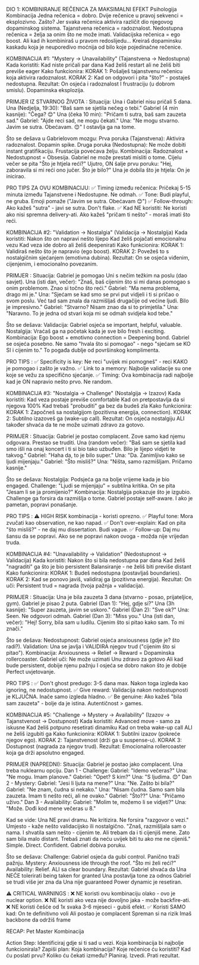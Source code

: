 DIO 1: KOMBINIRANJE REČENICA ZA MAKSIMALNI EFEKT Psihologija Kombinacija
Jedna rečenica = dobro. Dvije rečenice u pravoj sekvenci = eksplozivno.
Zašto? Jer svaka rečenica aktivira različit dio njegovog dopaminskog
sistema. Tajanstvena rečenica = radoznalost. Nedostupna rečenica = želja
за onim što ne može imati. Validacijska rečenica = ego boost. Ali kad ih
kombiniraš u pravom redoslijedu... Kreiraš dopaminsku kaskadu koja je
neuporedivo moćnija od bilo koje pojedinačne rečenice.

KOMBINACIJA #1: "Mystery → Unavailability" (Tajanstvena → Nedostupna)
Kada koristiti: Kad niste pričali par dana Kad želiš restart ali ne
želiš biti previše eager Kako funkcionira: KORAK 1: Pošalješ tajanstvenu
rečenicu koja aktivira radoznalost. KORAK 2: Kad on odgovori i pita
"što?" - postaješ nedostupna. Rezultat: On osjeća i radoznalost I
frustraciju (u dobrom smislu). Dopaminska eksplozija.

PRIMJER IZ STVARNOG ŽIVOTA : Situacija: Una i Gabriel nisu pričali 5
dana. Una (Nedjelja, 19:30): "Baš sam se sjetila nečeg o tebi." Gabriel
(4 min kasnije): "Čega? 😊" Una (čeka 10 min): "Pričam ti sutra, baš sam
zauzeta sad." Gabriel: "Ajde reci sad, ne mogu čekati." Una: "Ne mogu
stvarno. Javim se sutra. Obećavam. 😊" I ostavlja ga na tome.

Što se dešava u Gabrielovom mozgu: Prva poruka (Tajanstvena): Aktivira
radoznalost. Dopamin spike. Druga poruka (Nedostupna): Ne može dobiti
instant gratifikaciju. Frustacija povećava želju. Kombinacija:
Radoznalost + Nedostupnost = Obsesija. Gabriel ne može prestati misliti
o tome. Cijelu večer se pita "Što je htjela reći?" Ujutro, ON šalje prvu
poruku: "Hej, zaboravila si mi reći ono jučer. Što je bilo?" Una je
dobila što je htjela: On je inicirao.

PRO TIPS ZA OVU KOMBINACIJU: ✅ Timing između rečenica: Pričekaj 5-15
minuta između Tajanstvene i Nedostupne. Ne odmah. ✅ Tone: Budi playful,
ne gruba. Emoji pomaže ("Javim se sutra. Obećavam 😊") ✅
Follow-through: Ako kažeš "sutra" - javi se sutra. Don't flake. ✅ Kad
NE koristiti: Ne koristi ako nisi spremna delivery-ati. Ako kažeš
"pričam ti nešto" - moraš imati što reći.

KOMBINACIJA #2: "Validation → Nostalgia" (Validacija → Nostalgija) Kada
koristiti: Nakon što on napravi nešto lijepo Kad želiš pojačati
emocionalnu vezu Kad veza ide dobro ali želiš deepenirati Kako
funkcionira: KORAK 1: Validiraš nešto što je napravio (ego boost). KORAK
2: Povežeš to s nostalgičnim sjećanjem (emotivna dubina). Rezultat: On
se osjeća viđenim, cijenjenim, i emocionalno povezanim.

PRIMJER : Situacija: Gabriel je pomogao Uni s nečim težkim na poslu (dao
savjet). Una (isti dan, večer): "Znaš, baš cijenim što si mi danas
pomogao s onim problemom. Znao si točno što reći." Gabriel: "Ma nema
problema, drago mi je." Una: "Sjećam se kad smo se prvi put vidjeli i ti
si pričao o svom poslu. Već tad sam znala da razmišljaš drugačije od
većine ljudi. Bilo je impresivno." Gabriel: "Stvarno? Nisam znao da si
to primjetila." Una: "Naravno. To je jedna od stvari koja mi se odmah
svidjela kod tebe."

Što se dešava: Validacija: Gabriel osjeća se important, helpful,
valuable. Nostalgija: Vraćaš ga na početak kada je sve bilo fresh i
exciting. Kombinacija: Ego boost + emotivno connection = Deepening bond.
Gabriel se osjeća posebno. Ne samo "hvala što si pomogao" - nego "sjećam
se KO SI i cijenim to." To pogađa dublje od površinskog komplimenta.

PRO TIPS : ✅ Specificity is key: Ne reci "uvijek mi pomogneš" - reci
KAKO je pomogao i zašto je važno. ✅ Link to a memory: Najbolje
validacije su one koje se vežu za specifično sjećanje. ✅ Timing: Ova
kombinacija radi najbolje kad je ON napravio nešto prvo. Ne random.

KOMBINACIJA #3: "Nostalgia → Challenge" (Nostalgija → Izazov) Kada
koristiti: Kad veza postaje previše comfortable Kad on pretpostavlja da
si njegova 100% Kad trebaš "probuditi" ga bez da budeš zla Kako
funkcionira: KORAK 1: Započneš sa nostalgijom (pozitivna energija,
connection). KORAK 2: Subtilno izazoveš ga (wake-up call). Rezultat: On
osjeća nostalgiju ALI također shvaća da te ne može uzimati zdravo za
gotovo.

PRIMJER : Situacija: Gabriel je postao complacent. Zove samo kad njemu
odgovara. Prestao se truditi. Una (random večer): "Baš sam se sjetila
kad smo išli na onaj koncert i ti si bio tako uzbuđen. Bilo je lijepo
vidjeti te takvog." Gabriel: "Haha da, to je bilo super." Una: "Da.
Zanimljivo kako se ljudi mijenjaju." Gabriel: "Što misliš?" Una: "Ništa,
samo razmišljam. Pričamo kasnije."

Što se dešava: Nostalgija: Podsjeća ga na bolje vrijeme kada je bio
engaged. Challenge: "Ljudi se mijenjaju" = subtilna kritika. On se pita
"Jesam li se ja promijenio?" Kombinacija: Nostalgija pokazuje što je
izgubio. Challenge ga forsira da razmišlja o tome. Gabriel postaje
self-aware. I ako je pametan, popravi ponašanje.

PRO TIPS : ⚠️ HIGH RISK kombinacija - koristi oprezno. ✅ Playful tone:
Mora zvučati kao observation, ne kao napad. ✅ Don't over-explain: Kad
on pita "što misliš?" - ne daj mu dissertation. Budi vague. ✅
Follow-up: Daj mu šansu da se popravi. Ako se ne popravi nakon ovoga -
možda nije vrijedan truda.

KOMBINACIJA #4: "Unavailability → Validation" (Nedostupnost →
Validacija) Kada koristiti: Nakon što si bila nedostupna par dana Kad
želiš "nagraditi" ga što je bio persistent Balansiranje - ne želiš biti
previše distant Kako funkcionira: KORAK 1: Budeš nedostupna (postavljaš
boundaries). KORAK 2: Kad se ponovo javiš, validiraj ga (pozitivna
energija). Rezultat: On uči: Persistent trud = nagrada (tvoja pažnja +
validacija).

PRIMJER : Situacija: Una je bila zauzeta 3 dana (stvarno - posao,
prijateljice, gym). Gabriel je pisao 2 puta. Gabriel (Dan 1): "Hej, gdje
si?" Una (3h kasnije): "Super zauzeta, javim se uskoro." Gabriel (Dan
2): "Sve ok?" Una: Seen. Ne odgovori odmah. Gabriel (Dan 3): "Miss you."
Una (isti dan, večer): "Hej! Sorry, bila sam u ludilu. Cijenim što si
pitao kako sam. To mi znači."

Što se dešava: Nedostupnost: Gabriel osjeća anxiousness (gdje je? što
radi?). Validation: Una se javlja i VALIDIRA njegov trud ("cijenim što
si pitao"). Kombinacija: Anxiousness → Relief → Reward = Dopaminska
rollercoaster. Gabriel uči: Ne može uzimati Unu zdravo za gotovo Ali kad
bude persistent, dobije njenu pažnju I osjeća se dobro nakon što je
dobije Perfect uvjetovanje.

PRO TIPS : ✅ Don't ghost predugo: 3-5 dana max. Nakon toga izgleda kao
ignoring, ne nedostupnost. ✅ Give reward: Validacija nakon
nedostupnosti je KLJUČNA. Inače samo izgleda hladno. ✅ Be genuine: Ako
kažeš "bila sam zauzeta" - bolje da je istina. Autentičnost > games.

KOMBINACIJA #5: "Challenge → Mystery → Availability" (Izazov →
Tajanstvenost → Dostupnost) Kada koristiti: Advanced move - samo za
iskusne Kad želiš potpuno resetirati dinamiku Kad on treba wake-up call
ALI ne želiš izgubiti ga Kako funkcionira: KORAK 1: Subtilni izazov
(pokreće njegov ego). KORAK 2: Tajanstvenost (drži ga u suspense-u).
KORAK 3: Dostupnost (nagrada za njegov trud). Rezultat: Emocionalna
rollercoaster koja ga drži apsolutno engaged.

PRIMJER (NAPREDNI): Situacija: Gabriel je postao jako complacent. Una
treba nuklearnu opciju. Dan 1 - Challenge: Gabriel: "Idemo večeras?"
Una: "Ne mogu. Imam planove." Gabriel: "Opet? S kim?" Una: "S ljudima.
😊" Dan 2 - Mystery: Gabriel: "Jesi li ljuta na mene?" Una: "Ne. Zašto
bi bila?" Gabriel: "Ne znam, čudna si nekako." Una: "Nisam čudna. Samo
sam bila zauzeta. Imam ti nešto reći, ali ne ovako." Gabriel: "Što??"
Una: "Pričamo uživo." Dan 3 - Availability: Gabriel: "Molim te, možemo
li se vidjeti?" Una: "Može. Dođi kod mene večeras u 8."

Kad se vide: Una NE pravi dramu. Ne kritizira. Ne forsira "razgovor o
vezi." Umjesto - kaže nešto validacijsko ili nostalgično. "Znaš,
razmišljala sam o nama. I shvatila sam nešto - cijenim te. Ali trebam da
i ti cijenjiš mene. Zato sam bila malo distant. Trebaš znati da neću
uvijek biti tu ako me ne cijeniš." Simple. Direct. Confident. Gabriel
dobiva poruku.

Što se dešava: Challenge: Gabriel osjeća da gubi control. Panično traži
pažnju. Mystery: Anxiousness ide through the roof. "Što mi želi reći?"
Availability: Relief. ALI sa clear boundary. Rezultat: Gabriel shvaća da
Una NEĆE tolerirati being taken for granted Una postavlja tone za odnos
Gabriel se trudi više jer zna da Una nije guaranteed Power dynamic je
resetiran.

⚠️ CRITICAL WARNINGS : ❌ NE koristi ovu kombinaciju olako - ovo je
nuclear option. ❌ NE koristi ako veza nije dovoljno jaka - može
backfire-ati. ❌ NE koristi češće od 1x svaka 3-6 mjeseci - gubiš efekt.
✅ Koristi SAMO kad: On te definitivno voli Ali postao je complacent
Spreman si na rizik Imaš backbone da održiš frame

RECAP: Pet Master Kombinacija

Action Step: Identificiraj gdje si ti sad u vezi. Koja kombinacija bi
najbolje funkcionirala? Zapiši plan: Koja kombinacija? Koje rečenice ću
koristiti? Kad ću poslati prvu? Koliko ću čekati između? Planiraj.
Izvedi. Prati rezultat.